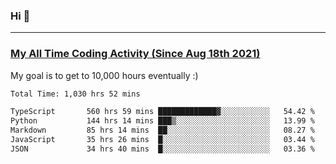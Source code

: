 ### Hi 🙂

---

### <a href="https://wakatime.com/@Eroxl">My All Time Coding Activity (Since Aug 18th 2021)</a>
My goal is to get to 10,000 hours eventually :)
<!--START_SECTION:waka-->

```txt
Total Time: 1,030 hrs 52 mins

TypeScript       560 hrs 59 mins █████████████▓░░░░░░░░░░░   54.42 %
Python           144 hrs 14 mins ███▒░░░░░░░░░░░░░░░░░░░░░   13.99 %
Markdown         85 hrs 14 mins  ██░░░░░░░░░░░░░░░░░░░░░░░   08.27 %
JavaScript       35 hrs 26 mins  █░░░░░░░░░░░░░░░░░░░░░░░░   03.44 %
JSON             34 hrs 40 mins  █░░░░░░░░░░░░░░░░░░░░░░░░   03.36 %
```

<!--END_SECTION:waka-->
